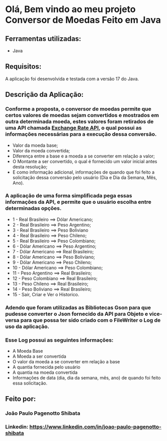 # Olá, Bem vindo ao meu projeto Conversor de Moedas Feito em Java
 
## Ferramentas utilizadas:

* Java

## Requisitos:
A aplicação foi desenvolvida e testada com a versão 17 do Java.

## Descrição da Aplicação:

### Conforme a proposta, o conversor de moedas permite que certos valores de moedas sejam convertidos e mostrados em outra determinada moeda, estes valores foram retirados de uma API chamada <a href="https://www.exchangerate-api.com/">Exchange Rate API</a>, o qual possui as informações necessárias para a execução dessa conversão.
 * Valor da moeda base;
 * Valor da moeda convertida;
 * Diferença entre a base e a moeda a se converter em relação a valor;
 * O Montante a ser convertido, o qual é fornecido um valor inicial antes desta resolução;
 * E como informação adicional, informações de quando que foi feito a solicitação dessa conversão pelo usuário (Dia e Dia da Semana, Mês, Ano).
 
 ### A aplicação de uma forma simplificada pega essas informações da API, e permite que o usuário escolha entre determinadas opções.
 
  * 1 - Real Brasileiro ==> Dólar Americano;
  * 2 - Real Brasileiro ==> Peso Argentino;
  * 3 - Real Brasileiro ==> Peso Boliviano
  * 4 - Real Brasileiro ==> Peso Chileno;
  * 5 - Real Brasileiro ==> Peso Colombiano;
  * 6 - Dólar Americano ==> Peso Argentino;
  * 7 - Dólar Americano ==> Real Brasileiro;
  * 8 - Dólar Americano ==> Peso Boliviano;
  * 9 - Dólar Americano ==> Peso Chileno;
  * 10 - Dólar Americano ==> Peso Colombiano;
  * 11 - Peso Argentino ==> Real Brasileiro;
  * 12 - Peso Colombiano ==> Real Brasileiro;
  * 13 - Peso Chileno ==> Real Brasileiro;
  * 14 - Peso Boliviano ==> Real Brasileiro;
  * 15 - Sair, Criar e Ver o Historico.
    
### Adendo que foram utilizadas as Bibliotecas Gson para que pudesse converter o Json fornecido da API para Objeto e vice-versa para que possa ter sido criado com o FileWriter o Log de uso da aplicação.
### Esse Log possui as seguintes informações:
* A Moeda Base
* A Moeda a ser convertida
* O valor da moeda a se converter em relação a base
* A quantia fornecida pelo usuário
* A quantia na moeda convertida
* Informações de data (dia, dia da semana, mẽs, ano) de quando foi feito essa solicitação. 

## Feito por:

### João Paulo Pagenotto Shibata

### Linkedin: https://www.linkedin.com/in/joao-paulo-pagenotto-shibata

```
